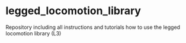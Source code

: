 # legged_locomotion_library
Repository including all instructions and tutorials how to use the legged locomotion library (L3)
